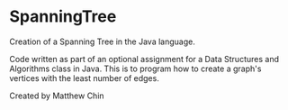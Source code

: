 # SpanningTree
Creation of a Spanning Tree in the Java language. 

Code written as part of an optional assignment for a Data Structures and Algorithms class in Java. 
This is to program how to create a graph's vertices with the least number of edges. 

Created by Matthew Chin
